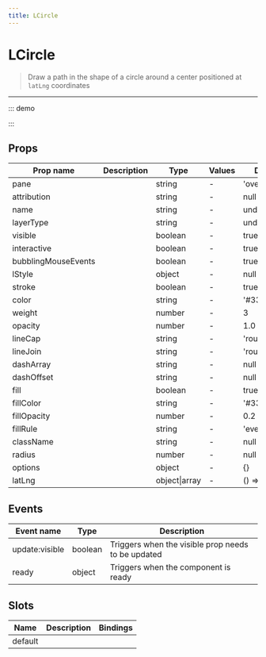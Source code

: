 ```yaml
---
title: LCircle
---
```


# LCircle

> Draw a path in the shape of a circle around a center positioned at `latLng` coordinates

---

::: demo
<template>
<l-map style="height: 350px" :zoom="zoom" :center="center">
<l-tile-layer :url="url"></l-tile-layer>
<l-circle
      :lat-lng="circle.center"
      :radius="circle.radius"
      :color="circle.color"
    />
</l-map>
</template>

<script>
import {LMap, LTileLayer, LCircle} from 'vue2-leaflet';


export default {
  components: {
    LMap,
    LTileLayer,
    LCircle
  },
  data () {
    return {
      url: 'https://{s}.tile.openstreetmap.org/{z}/{x}/{y}.png',
      zoom: 8,
      center: [47.313220, -1.319482],
      circle: {
        center: [47.413220, -1.0482],
        radius: 4500,
        color: 'red'
      }
    };
  }
}
</script>

:::

## Props

| Prop name           | Description | Type          | Values | Default       |
| ------------------- | ----------- | ------------- | ------ | ------------- |
| pane                |             | string        | -      | 'overlayPane' |
| attribution         |             | string        | -      | null          |
| name                |             | string        | -      | undefined     |
| layerType           |             | string        | -      | undefined     |
| visible             |             | boolean       | -      | true          |
| interactive         |             | boolean       | -      | true          |
| bubblingMouseEvents |             | boolean       | -      | true          |
| lStyle              |             | object        | -      | null          |
| stroke              |             | boolean       | -      | true          |
| color               |             | string        | -      | '#3388ff'     |
| weight              |             | number        | -      | 3             |
| opacity             |             | number        | -      | 1.0           |
| lineCap             |             | string        | -      | 'round'       |
| lineJoin            |             | string        | -      | 'round'       |
| dashArray           |             | string        | -      | null          |
| dashOffset          |             | string        | -      | null          |
| fill                |             | boolean       | -      | true          |
| fillColor           |             | string        | -      | '#3388ff'     |
| fillOpacity         |             | number        | -      | 0.2           |
| fillRule            |             | string        | -      | 'evenodd'     |
| className           |             | string        | -      | null          |
| radius              |             | number        | -      | null          |
| options             |             | object        | -      | {}            |
| latLng              |             | object\|array | -      | () => [0, 0]  |

## Events

| Event name     | Type    | Description                                        |
| -------------- | ------- | -------------------------------------------------- |
| update:visible | boolean | Triggers when the visible prop needs to be updated |
| ready          | object  | Triggers when the component is ready               |

## Slots

| Name    | Description | Bindings |
| ------- | ----------- | -------- |
| default |             |          |
